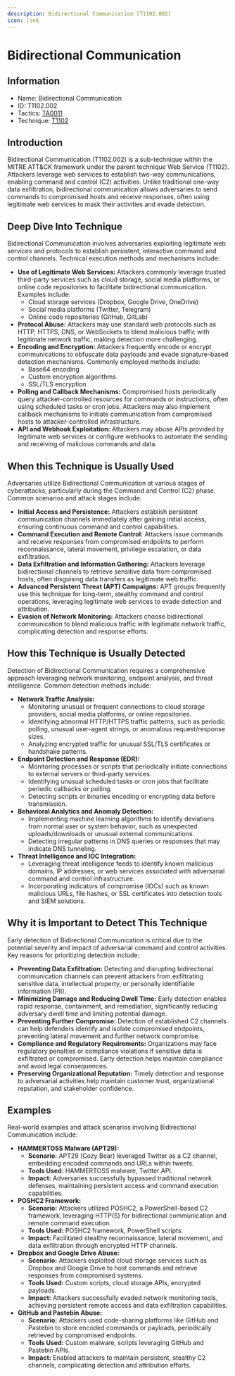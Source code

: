 ```yaml
---
description: Bidirectional Communication [T1102.002]
icon: link
---
```


# Bidirectional Communication

## Information

* Name: Bidirectional Communication
* ID: T1102.002
* Tactics: [TA0011](../)
* Technique: [T1102](./)

## Introduction

Bidirectional Communication (T1102.002) is a sub-technique within the MITRE ATT\&CK framework under the parent technique Web Service (T1102). Attackers leverage web services to establish two-way communications, enabling command and control (C2) activities. Unlike traditional one-way data exfiltration, bidirectional communication allows adversaries to send commands to compromised hosts and receive responses, often using legitimate web services to mask their activities and evade detection.

## Deep Dive Into Technique

Bidirectional Communication involves adversaries exploiting legitimate web services and protocols to establish persistent, interactive command and control channels. Technical execution methods and mechanisms include:

* **Use of Legitimate Web Services:** Attackers commonly leverage trusted third-party services such as cloud storage, social media platforms, or online code repositories to facilitate bidirectional communication. Examples include:
  * Cloud storage services (Dropbox, Google Drive, OneDrive)
  * Social media platforms (Twitter, Telegram)
  * Online code repositories (GitHub, GitLab)
* **Protocol Abuse:** Attackers may use standard web protocols such as HTTP, HTTPS, DNS, or WebSockets to blend malicious traffic with legitimate network traffic, making detection more challenging.
* **Encoding and Encryption:** Attackers frequently encode or encrypt communications to obfuscate data payloads and evade signature-based detection mechanisms. Commonly employed methods include:
  * Base64 encoding
  * Custom encryption algorithms
  * SSL/TLS encryption
* **Polling and Callback Mechanisms:** Compromised hosts periodically query attacker-controlled resources for commands or instructions, often using scheduled tasks or cron jobs. Attackers may also implement callback mechanisms to initiate communication from compromised hosts to attacker-controlled infrastructure.
* **API and Webhook Exploitation:** Attackers may abuse APIs provided by legitimate web services or configure webhooks to automate the sending and receiving of malicious commands and data.

## When this Technique is Usually Used

Adversaries utilize Bidirectional Communication at various stages of cyberattacks, particularly during the Command and Control (C2) phase. Common scenarios and attack stages include:

* **Initial Access and Persistence:** Attackers establish persistent communication channels immediately after gaining initial access, ensuring continuous command and control capabilities.
* **Command Execution and Remote Control:** Attackers issue commands and receive responses from compromised endpoints to perform reconnaissance, lateral movement, privilege escalation, or data exfiltration.
* **Data Exfiltration and Information Gathering:** Attackers leverage bidirectional channels to retrieve sensitive data from compromised hosts, often disguising data transfers as legitimate web traffic.
* **Advanced Persistent Threat (APT) Campaigns:** APT groups frequently use this technique for long-term, stealthy command and control operations, leveraging legitimate web services to evade detection and attribution.
* **Evasion of Network Monitoring:** Attackers choose bidirectional communication to blend malicious traffic with legitimate network traffic, complicating detection and response efforts.

## How this Technique is Usually Detected

Detection of Bidirectional Communication requires a comprehensive approach leveraging network monitoring, endpoint analysis, and threat intelligence. Common detection methods include:

* **Network Traffic Analysis:**
  * Monitoring unusual or frequent connections to cloud storage providers, social media platforms, or online repositories.
  * Identifying abnormal HTTP/HTTPS traffic patterns, such as periodic polling, unusual user-agent strings, or anomalous request/response sizes.
  * Analyzing encrypted traffic for unusual SSL/TLS certificates or handshake patterns.
* **Endpoint Detection and Response (EDR):**
  * Monitoring processes or scripts that periodically initiate connections to external servers or third-party services.
  * Identifying unusual scheduled tasks or cron jobs that facilitate periodic callbacks or polling.
  * Detecting scripts or binaries encoding or encrypting data before transmission.
* **Behavioral Analytics and Anomaly Detection:**
  * Implementing machine learning algorithms to identify deviations from normal user or system behavior, such as unexpected uploads/downloads or unusual external communications.
  * Detecting irregular patterns in DNS queries or responses that may indicate DNS tunneling.
* **Threat Intelligence and IOC Integration:**
  * Leveraging threat intelligence feeds to identify known malicious domains, IP addresses, or web services associated with adversarial command and control infrastructure.
  * Incorporating indicators of compromise (IOCs) such as known malicious URLs, file hashes, or SSL certificates into detection tools and SIEM solutions.

## Why it is Important to Detect This Technique

Early detection of Bidirectional Communication is critical due to the potential severity and impact of adversarial command and control activities. Key reasons for prioritizing detection include:

* **Preventing Data Exfiltration:** Detecting and disrupting bidirectional communication channels can prevent attackers from exfiltrating sensitive data, intellectual property, or personally identifiable information (PII).
* **Minimizing Damage and Reducing Dwell Time:** Early detection enables rapid response, containment, and remediation, significantly reducing adversary dwell time and limiting potential damage.
* **Preventing Further Compromise:** Detection of established C2 channels can help defenders identify and isolate compromised endpoints, preventing lateral movement and further network compromise.
* **Compliance and Regulatory Requirements:** Organizations may face regulatory penalties or compliance violations if sensitive data is exfiltrated or compromised. Early detection helps maintain compliance and avoid legal consequences.
* **Preserving Organizational Reputation:** Timely detection and response to adversarial activities help maintain customer trust, organizational reputation, and stakeholder confidence.

## Examples

Real-world examples and attack scenarios involving Bidirectional Communication include:

* **HAMMERTOSS Malware (APT29):**
  * **Scenario:** APT29 (Cozy Bear) leveraged Twitter as a C2 channel, embedding encoded commands and URLs within tweets.
  * **Tools Used:** HAMMERTOSS malware, Twitter API.
  * **Impact:** Adversaries successfully bypassed traditional network defenses, maintaining persistent access and command execution capabilities.
* **POSHC2 Framework:**
  * **Scenario:** Attackers utilized POSHC2, a PowerShell-based C2 framework, leveraging HTTP(S) for bidirectional communication and remote command execution.
  * **Tools Used:** POSHC2 framework, PowerShell scripts.
  * **Impact:** Facilitated stealthy reconnaissance, lateral movement, and data exfiltration through encrypted HTTP channels.
* **Dropbox and Google Drive Abuse:**
  * **Scenario:** Attackers exploited cloud storage services such as Dropbox and Google Drive to host commands and retrieve responses from compromised systems.
  * **Tools Used:** Custom scripts, cloud storage APIs, encrypted payloads.
  * **Impact:** Attackers successfully evaded network monitoring tools, achieving persistent remote access and data exfiltration capabilities.
* **GitHub and Pastebin Abuse:**
  * **Scenario:** Attackers used code-sharing platforms like GitHub and Pastebin to store encoded commands or payloads, periodically retrieved by compromised endpoints.
  * **Tools Used:** Custom malware, scripts leveraging GitHub and Pastebin APIs.
  * **Impact:** Enabled attackers to maintain persistent, stealthy C2 channels, complicating detection and attribution efforts.
